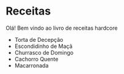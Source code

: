 
# Receitas

Olá! Bem vindo ao livro de receitas hardcore

 * Torta de Decepção
 * Escondidinho de Maçã 
 * Churrasco de Domingo
 * Cachorro Quente
 * Macarronada
